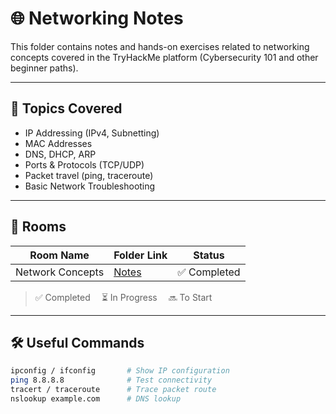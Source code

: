 # 🌐 Networking Notes

This folder contains notes and hands-on exercises related to networking concepts covered in the TryHackMe platform (Cybersecurity 101 and other beginner paths).

---

## 📘 Topics Covered

- IP Addressing (IPv4, Subnetting)
- MAC Addresses
- DNS, DHCP, ARP
- Ports & Protocols (TCP/UDP)
- Packet travel (ping, traceroute)
- Basic Network Troubleshooting

---

## 📁 Rooms

| Room Name               | Folder Link                          | Status       |
|------------------------|---------------------------------------|--------------|
| Network Concepts       |[Notes](./Network-Concepts/notes.md)   |✅ Completed  |

> ✅ Completed  ⏳ In Progress  🔜 To Start

---

## 🛠️ Useful Commands

```bash
ipconfig / ifconfig       # Show IP configuration
ping 8.8.8.8              # Test connectivity
tracert / traceroute      # Trace packet route
nslookup example.com      # DNS lookup

